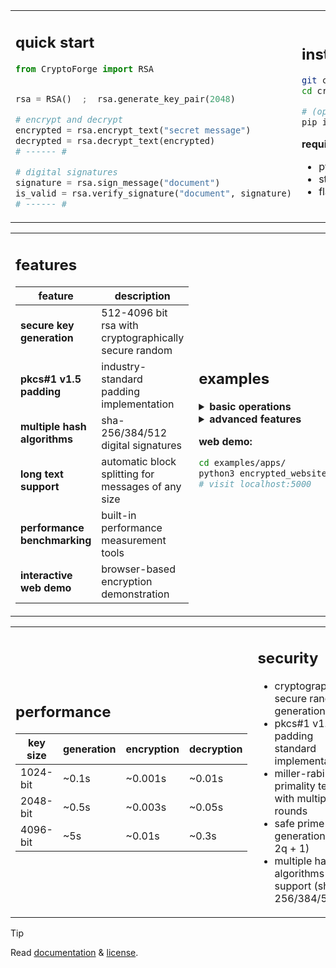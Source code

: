 <div align="center">
  <!-- <img src="docs/banner.png" alt="CryptoForge Banner" width="100%" /> !-->
</div>

<table>
<tr>
<td width="50%">

## quick start

```python
from CryptoForge import RSA


rsa = RSA()  ;  rsa.generate_key_pair(2048)

# encrypt and decrypt
encrypted = rsa.encrypt_text("secret message")
decrypted = rsa.decrypt_text(encrypted)
# ------ #

# digital signatures
signature = rsa.sign_message("document")
is_valid = rsa.verify_signature("document", signature)
# ------ #
```

</td>
<td width="50%">

## installation

```bash
git clone https://github.com/ogcae/cryptoforge.git
cd cryptoforge

# (optional)
pip install flask
```

**requirements:**
- python 3.7+
- standard library only (core functionality)
- flask (optional, for web demo)

</td>
</tr>
</table>

<table>
<tr>
<td width="50%">

## features

| feature | description |
|---------|-------------|
| **secure key generation** | 512-4096 bit rsa with cryptographically secure random |
| **pkcs#1 v1.5 padding** | industry-standard padding implementation |
| **multiple hash algorithms** | sha-256/384/512 digital signatures |
| **long text support** | automatic block splitting for messages of any size |
| **performance benchmarking** | built-in performance measurement tools |
| **interactive web demo** | browser-based encryption demonstration |

</td>
<td width="50%">

## examples

<details>
<summary><b>basic operations</b></summary>

```python
# key management
public_key = rsa.key_pair.export_public_key()
private_key = rsa.key_pair.export_private_key()
# ------ #

# load keys
rsa2 = RSA()
rsa2.load_private_key(private_key)
# ------ #

# long text encryption
long_text = "very long message..." * 1000
blocks = rsa.encrypt_long_text(long_text)
decrypted = rsa.decrypt_long_text(blocks)
# ------ #
```
</details>

<details>
<summary><b>advanced features</b></summary>

```python
from CryptoForge import RSAEngine, generate_safe_prime

# modular components
engine = RSAEngine()
safe_prime = generate_safe_prime(512, secure=True)
# ------ #

# performance analysis
benchmark = rsa.benchmark_performance(iterations=10)
print(f"encryption: {benchmark['avg_encrypt_time']:.4f}s")
# ------ #
```
</details>

**web demo:**
```bash
cd examples/apps/
python3 encrypted_website.py
# visit localhost:5000
```

</td>
</tr>
</table>

<table>
<tr>
<td width="50%">

## performance

| key size | generation | encryption | decryption |
|----------|------------|------------|------------|
| 1024-bit | ~0.1s      | ~0.001s    | ~0.01s     |
| 2048-bit | ~0.5s      | ~0.003s    | ~0.05s     |
| 4096-bit | ~5s        | ~0.01s     | ~0.3s      |

</td>
<td width="50%">

## security

- cryptographically secure random generation
- pkcs#1 v1.5 padding standard implementation
- miller-rabin primality testing with multiple rounds
- safe prime generation (p = 2q + 1)
- multiple hash algorithms support (sha-256/384/512)

</td>
</tr>
</table>

  
> [!TIP]
> Read [documentation](./docs/DOCS.md) & [license](LICENSE).
